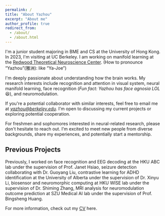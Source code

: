 ```yaml
---
permalink: /
title: "About Yazhou"
excerpt: "About me"
author_profile: true
redirect_from: 
  - /about/
  - /about.html
---
```

I'm a junior student majoring in BME and CS at the University of Hong Kong. In 2023, I'm visiting at UC Berkeley. I am working on manifold learning at the [Redwood Theoretical Neuroscience Center](https://redwood.berkeley.edu/). (How to pronounce “Yazhou”(雅洲): like “Ya-Joe”)

I'm deeply passionate about understanding how the brain works. My research interests include recognition and attention in visual system, neural manifold learning, face recognition (*Fun fact: Yazhou has face agnosia LOL*😆), and neuromodulation. 

If you're a potential collaborator with similar interests, feel free to email me at *<a href="mailto:yazhou@berkeley.edu">yazhou@berkeley.edu</a>*. I'm open to discussing my current projects or exploring potential cooperation.

For freshmen and sophomores interested in neural-related research, please don't hesitate to reach out. I'm excited to meet new people from diverse backgrounds, share my experiences, and potentially start a mentorship.

## Previous Projects

Previously, I worked on face recognition and EEG decoding at the HKU ABC lab under the supervision of Prof. Janet Hsiao, seizure detection collaborating with Dr. Guoyang Liu, contrastive learning for ADHD identification at the University of Alberta under the supervision of Dr. Xinyu Li, biosensor and neuromorphic computing at HKU WISE lab under the supervision of Dr. Shiming Zhang, MRI analysis for neuromodulation outcome prediction at SZU Medical AI lab under the supervision of Prof. Bingsheng Huang.

For more information, check out my [CV](https://connecthkuhk-my.sharepoint.com/:b:/g/personal/nebula_connect_hku_hk/EcOAvaxs05pLinaXhDdjRVUBCz739LBk4ugCoskwJZfB1A?e=2AcrjU") here.